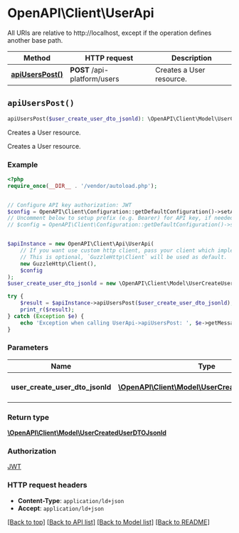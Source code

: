 # OpenAPI\Client\UserApi

All URIs are relative to http://localhost, except if the operation defines another base path.

| Method | HTTP request | Description |
| ------------- | ------------- | ------------- |
| [**apiUsersPost()**](UserApi.md#apiUsersPost) | **POST** /api-platform/users | Creates a User resource. |


## `apiUsersPost()`

```php
apiUsersPost($user_create_user_dto_jsonld): \OpenAPI\Client\Model\UserCreatedUserDTOJsonld
```

Creates a User resource.

Creates a User resource.

### Example

```php
<?php
require_once(__DIR__ . '/vendor/autoload.php');


// Configure API key authorization: JWT
$config = OpenAPI\Client\Configuration::getDefaultConfiguration()->setApiKey('Authorization', 'YOUR_API_KEY');
// Uncomment below to setup prefix (e.g. Bearer) for API key, if needed
// $config = OpenAPI\Client\Configuration::getDefaultConfiguration()->setApiKeyPrefix('Authorization', 'Bearer');


$apiInstance = new OpenAPI\Client\Api\UserApi(
    // If you want use custom http client, pass your client which implements `GuzzleHttp\ClientInterface`.
    // This is optional, `GuzzleHttp\Client` will be used as default.
    new GuzzleHttp\Client(),
    $config
);
$user_create_user_dto_jsonld = new \OpenAPI\Client\Model\UserCreateUserDTOJsonld(); // \OpenAPI\Client\Model\UserCreateUserDTOJsonld | The new User resource

try {
    $result = $apiInstance->apiUsersPost($user_create_user_dto_jsonld);
    print_r($result);
} catch (Exception $e) {
    echo 'Exception when calling UserApi->apiUsersPost: ', $e->getMessage(), PHP_EOL;
}
```

### Parameters

| Name | Type | Description  | Notes |
| ------------- | ------------- | ------------- | ------------- |
| **user_create_user_dto_jsonld** | [**\OpenAPI\Client\Model\UserCreateUserDTOJsonld**](../Model/UserCreateUserDTOJsonld.md)| The new User resource | |

### Return type

[**\OpenAPI\Client\Model\UserCreatedUserDTOJsonld**](../Model/UserCreatedUserDTOJsonld.md)

### Authorization

[JWT](../../README.md#JWT)

### HTTP request headers

- **Content-Type**: `application/ld+json`
- **Accept**: `application/ld+json`

[[Back to top]](#) [[Back to API list]](../../README.md#endpoints)
[[Back to Model list]](../../README.md#models)
[[Back to README]](../../README.md)
